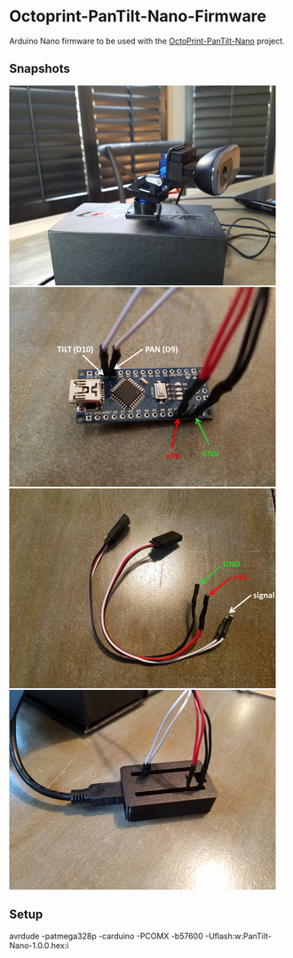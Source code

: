 # Octoprint-PanTilt-Nano-Firmware

Arduino Nano firmware to be used with the [OctoPrint-PanTilt-Nano](https://github.com/c-devine/OctoPrint-PanTilt-Nano) project.

## Snapshots
<img src="https://raw.githubusercontent.com/c-devine/OctoPrint-PanTilt-Nano-Firmware/snapshots/assets/img/webcam.png?raw=true">
<img src="https://raw.githubusercontent.com/c-devine/OctoPrint-PanTilt-Nano-Firmware/snapshots/assets/img/nano.png?raw=true">
<img src="https://raw.githubusercontent.com/c-devine/OctoPrint-PanTilt-Nano-Firmware/snapshots/assets/img/harness.png?raw=true">
<img src="https://raw.githubusercontent.com/c-devine/OctoPrint-PanTilt-Nano-Firmware/snapshots/assets/img/case.png?raw=true">

## Setup

avrdude -patmega328p -carduino -PCOMX -b57600 -Uflash:w:PanTilt-Nano-1.0.0.hex:i 


